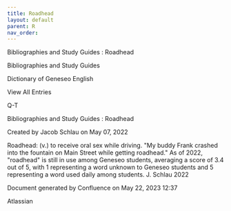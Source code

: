 ```yaml
---
title: Roadhead
layout: default
parent: R
nav_order:
---
```


Bibliographies and Study Guides : Roadhead

Bibliographies and Study Guides

Dictionary of Geneseo English

View All Entries

Q-T

Bibliographies and Study Guides : Roadhead

Created by  Jacob Schlau on May 07, 2022

Roadhead: (v.) to receive oral sex while driving. &quot;My buddy Frank crashed into the fountain on Main Street while getting roadhead.&quot; As of 2022, &quot;roadhead&quot; is still in use among Geneseo students, averaging a score of 3.4 out of 5, with 1 representing a word unknown to Geneseo students and 5 representing a word used daily among students. J. Schlau 2022

Document generated by Confluence on May 22, 2023 12:37

Atlassian
